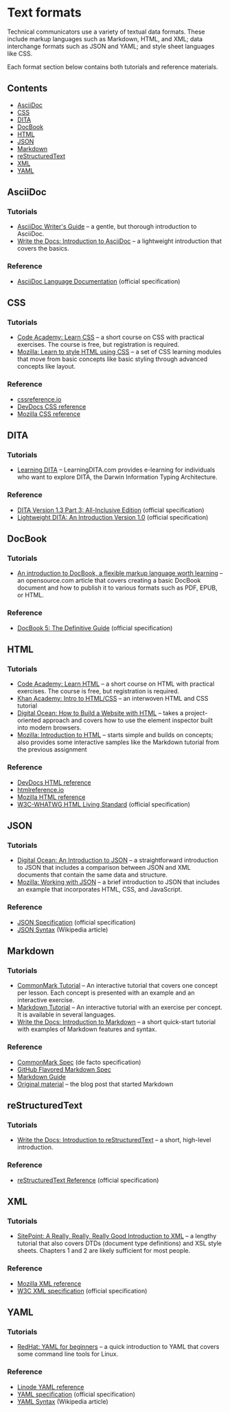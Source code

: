 # Text formats<!-- omit in toc -->

Technical communicators use a variety of textual data formats. These include markup languages such as Markdown, HTML, and XML; data interchange formats such as JSON and YAML; and style sheet languages like CSS.

Each format section below contains both tutorials and reference materials.

## Contents<!-- omit in toc -->

- [AsciiDoc](#asciidoc)
- [CSS](#css)
- [DITA](#dita)
- [DocBook](#docbook)
- [HTML](#html)
- [JSON](#json)
- [Markdown](#markdown)
- [reStructuredText](#restructuredtext)
- [XML](#xml)
- [YAML](#yaml)

## AsciiDoc

### Tutorials<!-- omit in toc -->

- [AsciiDoc Writer's Guide](https://asciidoctor.org/docs/asciidoc-writers-guide/) &ndash; a gentle, but thorough introduction to AsciiDoc.
- [Write the Docs: Introduction to AsciiDoc](https://www.writethedocs.org/guide/writing/asciidoc/) &ndash; a lightweight introduction that covers the basics.

### Reference<!-- omit in toc -->

- [AsciiDoc Language Documentation](https://docs.asciidoctor.org/asciidoc/latest) (official specification)

## CSS

### Tutorials<!-- omit in toc -->

- [Code Academy: Learn CSS](https://www.codecademy.com/learn/learn-css) &ndash; a short course on CSS with practical exercises. The course is free, but registration is required.
- [Mozilla: Learn to style HTML using CSS](https://developer.mozilla.org/en-US/docs/Learn/CSS) &ndash; a set of CSS learning modules that move from basic concepts like basic styling through advanced concepts like layout.

### Reference<!-- omit in toc -->

- [cssreference.io](https://cssreference.io/)
- [DevDocs CSS reference](https://devdocs.io/css/)
- [Mozilla CSS reference](https://developer.mozilla.org/en-US/docs/Web/CSS/Reference)

## DITA

### Tutorials<!-- omit in toc -->

- [Learning DITA](https://learningdita.com) &ndash; LearningDITA.com provides e-learning for individuals who want to explore DITA, the Darwin Information Typing Architecture.

### Reference<!-- omit in toc -->

- [DITA Version 1.3 Part 3: All-Inclusive Edition](https://docs.oasis-open.org/dita/dita/v1.3/errata02/os/complete/part3-all-inclusive/dita-v1.3-errata02-os-part3-all-inclusive-complete.html) (official specification)
- [Lightweight DITA: An Introduction Version 1.0](https://docs.oasis-open.org/dita/LwDITA/v1.0/LwDITA-v1.0.html) (official specification)

## DocBook

### Tutorials<!-- omit in toc -->

- [An introduction to DocBook, a flexible markup language worth learning](https://opensource.com/article/17/9/docbook) &ndash; an opensource.com article that covers creating a basic DocBook document and how to publish it to various formats such as PDF, EPUB, or HTML.

### Reference<!-- omit in toc -->

- [DocBook 5: The Definitive Guide](https://docbook.org/) (official specification)

## HTML

### Tutorials<!-- omit in toc -->

- [Code Academy: Learn HTML](https://www.codecademy.com/learn/learn-html) &ndash; a short course on HTML with practical exercises. The course is free, but registration is required.
- [Khan Academy: Intro to HTML/CSS](https://www.khanacademy.org/computing/computer-programming/html-css) &ndash; an interwoven HTML and CSS tutorial
- [Digital Ocean: How to Build a Website with HTML](https://www.digitalocean.com/community/tutorial_series/how-to-build-a-website-with-html) &ndash; takes a project-oriented approach and covers how to use the element inspector built into modern browsers.
- [Mozilla: Introduction to HTML](https://developer.mozilla.org/en-US/docs/Learn/HTML/Introduction_to_HTML) &ndash; starts simple and builds on concepts; also provides some interactive samples like the Markdown tutorial from the previous assignment

### Reference<!-- omit in toc -->

- [DevDocs HTML reference](https://devdocs.io/html/)
- [htmlreference.io](https://htmlreference.io/)
- [Mozilla HTML reference](https://developer.mozilla.org/en-US/docs/Web/HTML/Reference)
- [W3C-WHATWG HTML Living Standard](https://html.spec.whatwg.org/multipage/) (official specification)

## JSON

### Tutorials<!-- omit in toc -->

- [Digital Ocean: An Introduction to JSON](https://www.digitalocean.com/community/tutorials/an-introduction-to-json) &ndash; a straightforward introduction to JSON that includes a comparison between JSON and XML documents that contain the same data and structure.
- [Mozilla: Working with JSON](https://developer.mozilla.org/en-US/docs/Learn/JavaScript/Objects/JSON) &ndash; a brief introduction to JSON that includes an example that incorporates HTML, CSS, and JavaScript.

### Reference<!-- omit in toc -->

- [JSON Specification](https://www.json.org/) (official specification)
- [JSON Syntax](https://en.wikipedia.org/wiki/JSON#Syntax) (Wikipedia article)

## Markdown

### Tutorials<!-- omit in toc -->

- [CommonMark Tutorial](https://commonmark.org/help/tutorial/) &ndash; An interactive tutorial that covers one concept per lesson. Each concept is presented with an example and an interactive exercise.
- [Markdown Tutorial](https://www.markdowntutorial.com) &ndash; An interactive tutorial with an exercise per concept. It is available in several languages.
- [Write the Docs: Introduction to Markdown](https://www.writethedocs.org/guide/writing/markdown/) &ndash; a short quick-start tutorial with examples of Markdown features and syntax.

### Reference<!-- omit in toc -->

- [CommonMark Spec](https://spec.commonmark.org/current/) (de facto specification)
- [GitHub Flavored Markdown Spec](https://github.github.com/gfm)
- [Markdown Guide](https://www.markdownguide.org)
- [Original material](https://daringfireball.net/projects/markdown/) &ndash; the blog post that started Markdown

## reStructuredText

### Tutorials<!-- omit in toc -->

- [Write the Docs: Introduction to reStructuredText](https://www.writethedocs.org/about/learning-resources/) &ndash; a short, high-level introduction.

### Reference<!-- omit in toc -->

- [reStructuredText Reference](https://docutils.sourceforge.io/rst.html) (official specification)

## XML

### Tutorials<!-- omit in toc -->

- [SitePoint: A Really, Really, Really Good Introduction to XML](https://www.sitepoint.com/really-good-introduction-xml/) &ndash; a lengthy tutorial that also covers DTDs (document type definitions) and XSL style sheets. Chapters 1 and 2 are likely sufficient for most people.

### Reference<!-- omit in toc -->

- [Mozilla XML reference](https://developer.mozilla.org/en-US/docs/Web/XML/XML_introduction)
- [W3C XML specification](https://www.w3.org/TR/xml/) (official specification)

## YAML

### Tutorials<!-- omit in toc -->

- [RedHat: YAML for beginners](https://www.redhat.com/sysadmin/yaml-beginners) &ndash; a quick introduction to YAML that covers some command line tools for Linux.

### Reference<!-- omit in toc -->

- [Linode YAML reference](https://www.linode.com/docs/guides/yaml-reference/#getting-started-with-yaml)
- [YAML specification](https://yaml.org/spec/1.2.2/) (official specification)
- [YAML Syntax](https://en.wikipedia.org/wiki/YAML#Design) (Wikipedia article)
